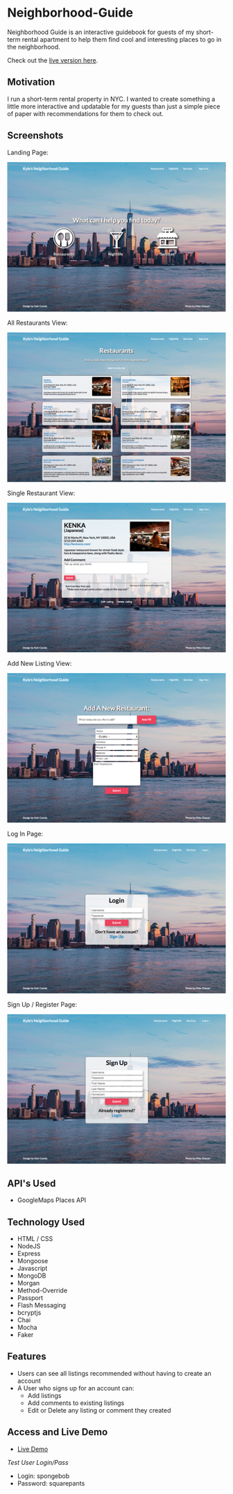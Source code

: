 # Neighborhood-Guide
Neighborhood Guide is an interactive guidebook for guests of my short-term rental apartment to help them find cool and interesting places to go in the neighborhood.

Check out the [live version here](https://hidden-oasis-51430.herokuapp.com/).

## Motivation

I run a short-term rental property in NYC.  I wanted to create something a little more interactive and updatable for my guests than just a simple piece of paper with recommendations for them to check out.

## Screenshots
Landing Page:

![homepage](screen-shots/index.png)

All Restaurants View:

![restaurants page](screen-shots/restaurants.png)

Single Restaurant View:

![single restaurant view](screen-shots/single-listing.png)

Add New Listing View:

![add new listing view](screen-shots/add-new.png)

Log In Page:

![login page](screen-shots/login.png)

Sign Up / Register Page:

![signup view](screen-shots/signup.png)


## API's Used
* GoogleMaps Places API

## Technology Used
* HTML / CSS
* NodeJS
* Express
* Mongoose
* Javascript
* MongoDB
* Morgan
* Method-Override
* Passport
* Flash Messaging
* bcryptjs
* Chai
* Mocha
* Faker

## Features

* Users can see all listings recommended without having to create an account
* A User who signs up for an account can:
	* Add listings
	* Add comments to existing listings
	* Edit or Delete any listing or comment they created 

## Access and Live Demo

- [Live Demo](https://hidden-oasis-51430.herokuapp.com/)

*Test User Login/Pass*

* Login: spongebob
* Password: squarepants


